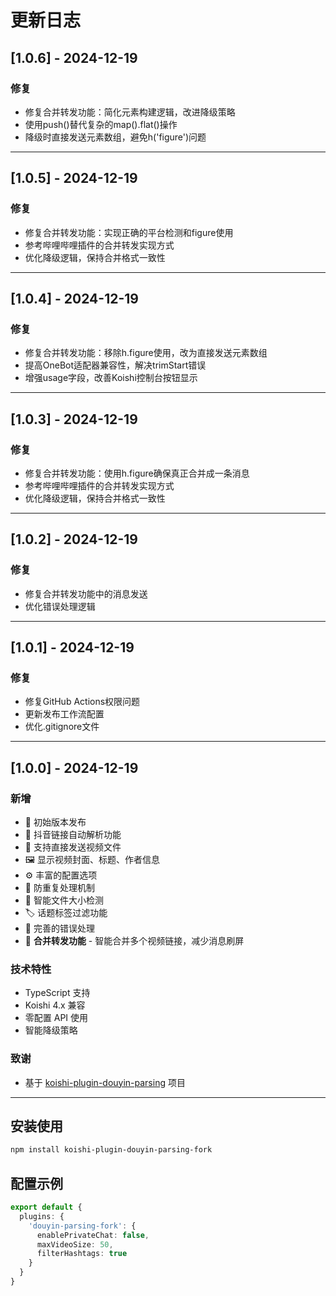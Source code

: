 # 更新日志

## [1.0.6] - 2024-12-19

### 修复
- 修复合并转发功能：简化元素构建逻辑，改进降级策略
- 使用push()替代复杂的map().flat()操作
- 降级时直接发送元素数组，避免h('figure')问题

---

## [1.0.5] - 2024-12-19

### 修复
- 修复合并转发功能：实现正确的平台检测和figure使用
- 参考哔哩哔哩插件的合并转发实现方式
- 优化降级逻辑，保持合并格式一致性

---

## [1.0.4] - 2024-12-19

### 修复
- 修复合并转发功能：移除h.figure使用，改为直接发送元素数组
- 提高OneBot适配器兼容性，解决trimStart错误
- 增强usage字段，改善Koishi控制台按钮显示

---

## [1.0.3] - 2024-12-19

### 修复
- 修复合并转发功能：使用h.figure确保真正合并成一条消息
- 参考哔哩哔哩插件的合并转发实现方式
- 优化降级逻辑，保持合并格式一致性

---

## [1.0.2] - 2024-12-19

### 修复
- 修复合并转发功能中的消息发送
- 优化错误处理逻辑

---

## [1.0.1] - 2024-12-19

### 修复
- 修复GitHub Actions权限问题
- 更新发布工作流配置
- 优化.gitignore文件

---

## [1.0.0] - 2024-12-19

### 新增
- 🎉 初始版本发布
- 🔗 抖音链接自动解析功能
- 🎥 支持直接发送视频文件
- 🖼️ 显示视频封面、标题、作者信息
- ⚙️ 丰富的配置选项
- 🚫 防重复处理机制
- 📏 智能文件大小检测
- 🏷️ 话题标签过滤功能
- 🐛 完善的错误处理
- 📱 **合并转发功能** - 智能合并多个视频链接，减少消息刷屏

### 技术特性
- TypeScript 支持
- Koishi 4.x 兼容
- 零配置 API 使用
- 智能降级策略

### 致谢
- 基于 [koishi-plugin-douyin-parsing](https://www.npmjs.com/package/koishi-plugin-douyin-parsing) 项目

---

## 安装使用

```bash
npm install koishi-plugin-douyin-parsing-fork
```

## 配置示例

```typescript
export default {
  plugins: {
    'douyin-parsing-fork': {
      enablePrivateChat: false,
      maxVideoSize: 50,
      filterHashtags: true
    }
  }
}
```

